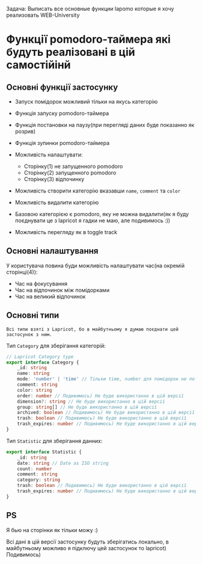 Задача: Выписать все основные функции lapomo которые я хочу реализовать WEB-University

# Функції pomodoro-таймера які будуть реалізовані в цій самостійінй

## Основні функції застосунку

- Запуск помідорок можливий тільки на якусь категорію
- Функція запуску pomodoro-таймера
- Функція постановки на паузу(при перегляді даних буде показанно як розрив)
- Функція зупинки pomodoro-таймера
- Можливість налаштувати:

  - Сторінку(1) не запущенного pomodoro
  - Сторінку(2) запущенного pomodoro
  - Сторінку(3) відпочинку

- Можливість створити категорію вказавши `name`, `comment` та `color`
- Можливість видалити категорію
- Базовою категорією є pomodoro, яку не можна видалити(як я буду поєднувати це з lapricot я гадки не маю, але подивимось :))

- Можливість перегляду як в toggle track

## Основні налаштування

У користувача повина буди можливість налаштувати час(на окремій сторінці(4)):

- Час на фокусування
- Час на відпочинок між помідорками
- Час на великий відпочинок

## Основні типи

    Всі типи взяті з Lapricot, бо в майбутньому я думаю поєднати цей застосунок з ним.

Тип `Category` для зберігання категорій:

```ts
// Lapricot Category type
export interface Category {
	_id: string
	name: string
	mode: 'number' | 'time' // Тільки time, number для помідорок не потрібен
	comment: string
	color: string
	order: number // Подивимось) Не буде використанно в цій версії
	dimension?: string // Не буде використанно в цій версії
	group: string[] // Не буде використанно в цій версії
	archived: boolean // Подивимось) Не буде використанно в цій версії
	trash: boolean // Подивимось) Не буде використанно в цій версії
	trash_expires: number // Подивимось) Не буде використанно в цій версії
}
```

Тип `Statistic` для зберігання данних:

```ts
export interface Statistic {
	_id: string
	date: string // Date as ISO string
	count: number
	comment: string
	category: string
	trash: boolean // Подивимось) Не буде використанно в цій версії
	trash_expires: number // Подивимось) Не буде використанно в цій версії
}
```

## PS

Я бью на сторінки як тільки можу :)

Всі дані в цій версії застосунку будуть зберігатись локально, в майбутньому можливо я підключу цей застосунок то lapricot) Подивимось)

